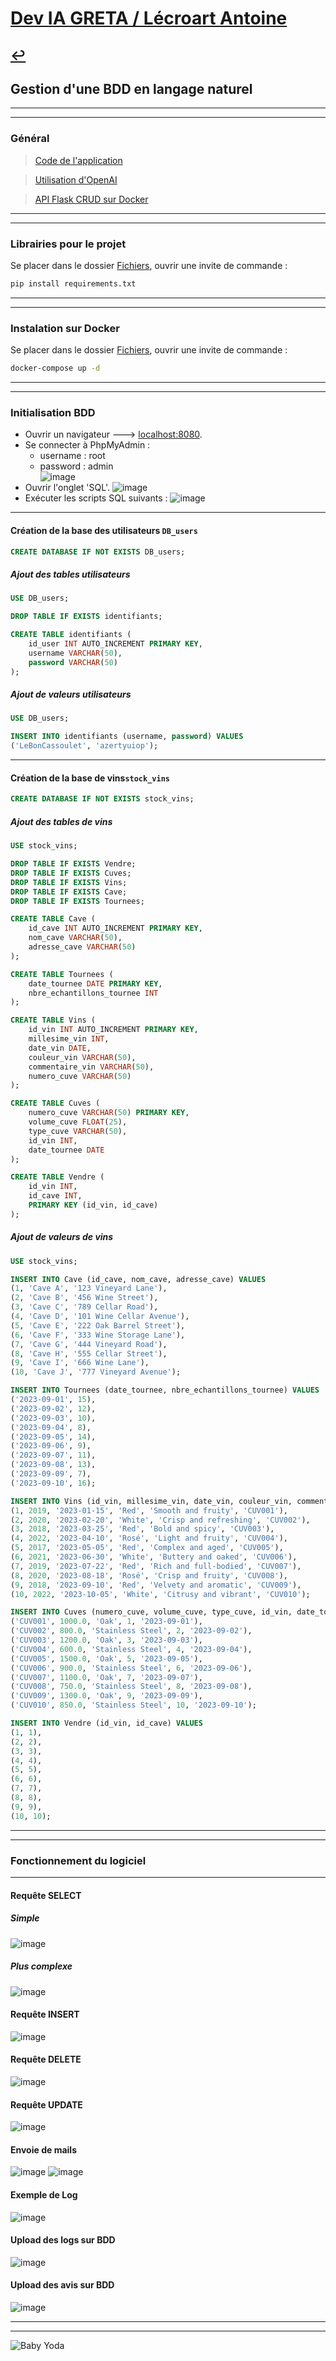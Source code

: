 # [Dev IA GRETA / Lécroart Antoine](https://github.com/Dev-IA-2024/antoine.lecroart)

[↩️](..)
---

## Gestion d'une BDD en langage naturel

---
---

### Général

> [Code de l'application](./Code_fenetre/main.py)

> [Utilisation d'OpenAI](./Code_fenetre/AI_Thread.py)

> [API Flask CRUD sur Docker](./API_CRUD/)

---
---

### Librairies pour le projet

Se placer dans le dossier [Fichiers](./Fichiers), ouvrir une invite de commande :

```Bash
pip install requirements.txt
```

---
---

### Instalation sur Docker

Se placer dans le dossier [Fichiers](./Fichiers), ouvrir une invite de commande :

```Bash
docker-compose up -d 
```

---
---

### Initialisation BDD

- Ouvrir un navigateur ---> [localhost:8080](http://localhost:8080/).</br>
- Se connecter à PhpMyAdmin :
    - username : root
    - password : admin </br>
![image](./Fichiers/Images/Screenshot_11.png)
- Ouvrir l'onglet 'SQL'.
![image](./Fichiers/Images/Screenshot_9.png)
- Exécuter les scripts SQL suivants :
![image](./Fichiers/Images/Screenshot_10.png)

---

#### Création de la base des utilisateurs `DB_users`

```SQL
CREATE DATABASE IF NOT EXISTS DB_users;
```

##### Ajout des tables utilisateurs

```SQL
USE DB_users;

DROP TABLE IF EXISTS identifiants;

CREATE TABLE identifiants (
    id_user INT AUTO_INCREMENT PRIMARY KEY,
    username VARCHAR(50),
    password VARCHAR(50)
);
```

##### Ajout de valeurs utilisateurs

```SQL
USE DB_users;

INSERT INTO identifiants (username, password) VALUES
('LeBonCassoulet', 'azertyuiop');
```

---

#### Création de la base de vins`stock_vins`

```SQL
CREATE DATABASE IF NOT EXISTS stock_vins;
```

##### Ajout des tables de vins

```SQL
USE stock_vins;

DROP TABLE IF EXISTS Vendre;
DROP TABLE IF EXISTS Cuves;
DROP TABLE IF EXISTS Vins;
DROP TABLE IF EXISTS Cave;
DROP TABLE IF EXISTS Tournees;

CREATE TABLE Cave (
    id_cave INT AUTO_INCREMENT PRIMARY KEY,
    nom_cave VARCHAR(50),
    adresse_cave VARCHAR(50)
);

CREATE TABLE Tournees (
    date_tournee DATE PRIMARY KEY,
    nbre_echantillons_tournee INT
);

CREATE TABLE Vins (
    id_vin INT AUTO_INCREMENT PRIMARY KEY,
    millesime_vin INT,
    date_vin DATE,
    couleur_vin VARCHAR(50),
    commentaire_vin VARCHAR(50),
    numero_cuve VARCHAR(50)
);

CREATE TABLE Cuves (
    numero_cuve VARCHAR(50) PRIMARY KEY,
    volume_cuve FLOAT(25),
    type_cuve VARCHAR(50),
    id_vin INT,
    date_tournee DATE
);

CREATE TABLE Vendre (
    id_vin INT,
    id_cave INT,
    PRIMARY KEY (id_vin, id_cave)
);
```

##### Ajout de valeurs de vins

```SQL
USE stock_vins;

INSERT INTO Cave (id_cave, nom_cave, adresse_cave) VALUES
(1, 'Cave A', '123 Vineyard Lane'),
(2, 'Cave B', '456 Wine Street'),
(3, 'Cave C', '789 Cellar Road'),
(4, 'Cave D', '101 Wine Cellar Avenue'),
(5, 'Cave E', '222 Oak Barrel Street'),
(6, 'Cave F', '333 Wine Storage Lane'),
(7, 'Cave G', '444 Vineyard Road'),
(8, 'Cave H', '555 Cellar Street'),
(9, 'Cave I', '666 Wine Lane'),
(10, 'Cave J', '777 Vineyard Avenue');

INSERT INTO Tournees (date_tournee, nbre_echantillons_tournee) VALUES
('2023-09-01', 15),
('2023-09-02', 12),
('2023-09-03', 10),
('2023-09-04', 8),
('2023-09-05', 14),
('2023-09-06', 9),
('2023-09-07', 11),
('2023-09-08', 13),
('2023-09-09', 7),
('2023-09-10', 16);

INSERT INTO Vins (id_vin, millesime_vin, date_vin, couleur_vin, commentaire_vin, numero_cuve) VALUES
(1, 2019, '2023-01-15', 'Red', 'Smooth and fruity', 'CUV001'),
(2, 2020, '2023-02-20', 'White', 'Crisp and refreshing', 'CUV002'),
(3, 2018, '2023-03-25', 'Red', 'Bold and spicy', 'CUV003'),
(4, 2022, '2023-04-10', 'Rosé', 'Light and fruity', 'CUV004'),
(5, 2017, '2023-05-05', 'Red', 'Complex and aged', 'CUV005'),
(6, 2021, '2023-06-30', 'White', 'Buttery and oaked', 'CUV006'),
(7, 2019, '2023-07-22', 'Red', 'Rich and full-bodied', 'CUV007'),
(8, 2020, '2023-08-18', 'Rosé', 'Crisp and fruity', 'CUV008'),
(9, 2018, '2023-09-10', 'Red', 'Velvety and aromatic', 'CUV009'),
(10, 2022, '2023-10-05', 'White', 'Citrusy and vibrant', 'CUV010');

INSERT INTO Cuves (numero_cuve, volume_cuve, type_cuve, id_vin, date_tournee) VALUES
('CUV001', 1000.0, 'Oak', 1, '2023-09-01'),
('CUV002', 800.0, 'Stainless Steel', 2, '2023-09-02'),
('CUV003', 1200.0, 'Oak', 3, '2023-09-03'),
('CUV004', 600.0, 'Stainless Steel', 4, '2023-09-04'),
('CUV005', 1500.0, 'Oak', 5, '2023-09-05'),
('CUV006', 900.0, 'Stainless Steel', 6, '2023-09-06'),
('CUV007', 1100.0, 'Oak', 7, '2023-09-07'),
('CUV008', 750.0, 'Stainless Steel', 8, '2023-09-08'),
('CUV009', 1300.0, 'Oak', 9, '2023-09-09'),
('CUV010', 850.0, 'Stainless Steel', 10, '2023-09-10');

INSERT INTO Vendre (id_vin, id_cave) VALUES
(1, 1),
(2, 2),
(3, 3),
(4, 4),
(5, 5),
(6, 6),
(7, 7),
(8, 8),
(9, 9),
(10, 10);
```

---
---

### Fonctionnement du logiciel

---

#### Requête SELECT

##### Simple
![image](./Fichiers/Images/Screenshot_3.png)

##### Plus complexe

![image](./Fichiers/Images/Screenshot_7.png)

#### Requête INSERT

![image](./Fichiers/Images/Screenshot_5.png)

#### Requête DELETE

![image](./Fichiers/Images/Screenshot_6.png)

#### Requête UPDATE

![image](./Fichiers/Images/Screenshot_8.png)

#### Envoie de mails

![image](./Fichiers/Images/Screenshot_1.png)
![image](./Fichiers/Images/Screenshot_2.png)

#### Exemple de Log

![image](./Fichiers/Images/Screenshot_4.png)

#### Upload des logs sur BDD

![image](./Fichiers/Images/Screenshot_12.png)

#### Upload des avis sur BDD

![image](./Fichiers/Images/Screenshot_13.png)

---
---
![Baby Yoda](https://images3.alphacoders.com/110/1108129.jpg)
